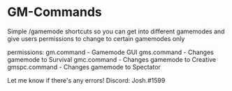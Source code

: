 # GM-Commands

Simple /gamemode shortcuts so you can get into different gamemodes and give users permissions to change to certain gamemodes only

permissions:
gm.command - Gamemode GUI
gms.command - Changes gamemode to Survival
gmc.command - Changes gamemode to Creative
gmspc.command - Changes gamemode to Spectator

Let me know if there's any errors!
Discord: Josh.#1599
